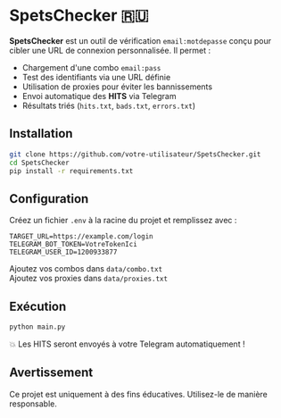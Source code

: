# SpetsChecker 🇷🇺

**SpetsChecker** est un outil de vérification `email:motdepasse` conçu pour cibler une URL de connexion personnalisée. Il permet :

- Chargement d'une combo `email:pass`
- Test des identifiants via une URL définie
- Utilisation de proxies pour éviter les bannissements
- Envoi automatique des **HITS** via Telegram
- Résultats triés (`hits.txt`, `bads.txt`, `errors.txt`)

## Installation

```bash
git clone https://github.com/votre-utilisateur/SpetsChecker.git
cd SpetsChecker
pip install -r requirements.txt
```

## Configuration

Créez un fichier `.env` à la racine du projet et remplissez avec :

```
TARGET_URL=https://example.com/login
TELEGRAM_BOT_TOKEN=VotreTokenIci
TELEGRAM_USER_ID=1200933877
```

Ajoutez vos combos dans `data/combo.txt`  
Ajoutez vos proxies dans `data/proxies.txt`

## Exécution

```bash
python main.py
```

💥 Les HITS seront envoyés à votre Telegram automatiquement !

## Avertissement

Ce projet est uniquement à des fins éducatives. Utilisez-le de manière responsable.
